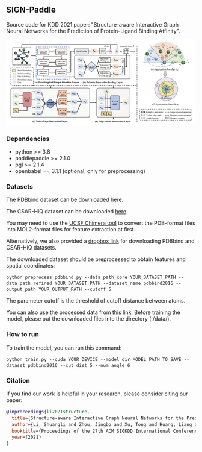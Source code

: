 ## SIGN-Paddle
Source code for KDD 2021 paper: "Structure-aware Interactive Graph Neural Networks for the Prediction of Protein-Ligand Binding Affinity".
<p align="center">
  <img src="sign.png" width="1000">
  <br />
</p> 

### Dependencies
- python >= 3.8
- paddlepaddle >= 2.1.0
- pgl >= 2.1.4
- openbabel == 3.1.1 (optional, only for preprocessing)

### Datasets
The PDBbind dataset can be downloaded [here](http://pdbbind-cn.org).

The CSAR-HiQ dataset can be downloaded [here](http://www.csardock.org).

You may need to use the [UCSF Chimera tool](https://www.cgl.ucsf.edu/chimera/) to convert the PDB-format files into MOL2-format files for feature extraction at first.

Alternatively, we also provided a [dropbox link](https://www.dropbox.com/sh/2uih3c6fq37qfli/AAD-LHXSWMLAuGWzcQLk5WI3a) for downloading PDBbind and CSAR-HiQ datasets.

The downloaded dataset should be preprocessed to obtain features and spatial coordinates:
```
python preprocess_pdbbind.py --data_path_core YOUR_DATASET_PATH --data_path_refined YOUR_DATASET_PATH --dataset_name pdbbind2016 --output_path YOUR_OUTPUT_PATH --cutoff 5
```
The parameter cutoff is the threshold of cutoff distance between atoms.

You can also use the processed data from [this link](https://www.dropbox.com/sh/68vc7j5cvqo4p39/AAB_96TpzJWXw6N0zxHdsppEa). Before training the model, please put the downloaded files into the directory (./data/).

### How to run
To train the model, you can run this command:
```
python train.py --cuda YOUR_DEVICE --model_dir MODEL_PATH_TO_SAVE --dataset pdbbind2016 --cut_dist 5 --num_angle 6
```
### Citation
If you find our work is helpful in your research, please consider citing our paper:
```bibtex
@inproceedings{li2021structure,
  title={Structure-aware Interactive Graph Neural Networks for the Prediction of Protein-Ligand Binding Affinity},
  author={Li, Shuangli and Zhou, Jingbo and Xu, Tong and Huang, Liang and Wang, Fan and Xiong, Haoyi and Huang, Weili and Dou, Dejing and Xiong, Hui},
  booktitle={Proceedings of the 27th ACM SIGKDD International Conference on Knowledge Discovery \& Data Mining},
  year={2021}
}
```
